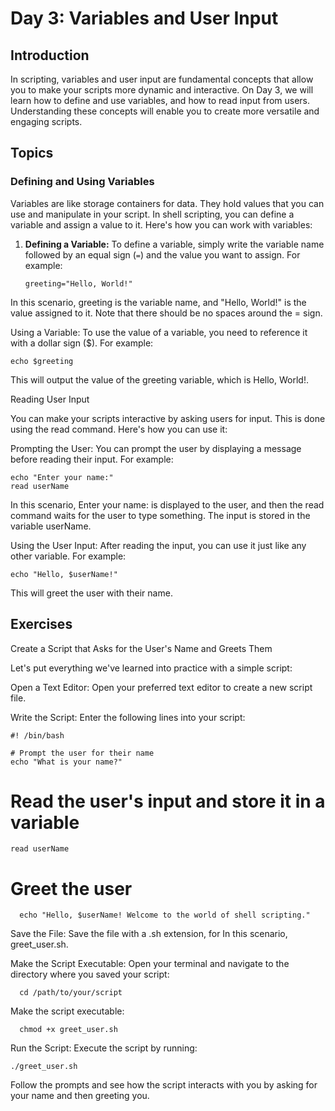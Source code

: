 # Day 3: Variables and User Input

## Introduction

In scripting, variables and user input are fundamental concepts that allow you to make your scripts more dynamic and interactive. On Day 3, we will learn how to define and use variables, and how to read input from users. Understanding these concepts will enable you to create more versatile and engaging scripts.

## Topics

### Defining and Using Variables

Variables are like storage containers for data. They hold values that you can use and manipulate in your script. In shell scripting, you can define a variable and assign a value to it. Here's how you can work with variables:

1. **Defining a Variable:**
   To define a variable, simply write the variable name followed by an equal sign (`=`) and the value you want to assign. For example:

   ```
   greeting="Hello, World!"

In this scenario, greeting is the variable name, and "Hello, World!" is the value assigned to it. Note that there should be no spaces around the = sign.

Using a Variable:
To use the value of a variable, you need to reference it with a dollar sign ($). For example:

    echo $greeting

 This will output the value of the greeting variable, which is Hello, World!.

Reading User Input

You can make your scripts interactive by asking users for input. This is done using the read command. Here's how you can use it:

Prompting the User:
You can prompt the user by displaying a message before reading their input. For example:

    

    echo "Enter your name:"
    read userName

In this scenario, Enter your name: is displayed to the user, and then the read command waits for the user to type something. The input is stored in the variable userName.

Using the User Input:
After reading the input, you can use it just like any other variable. For example:

    echo "Hello, $userName!"

This will greet the user with their name.

## Exercises
Create a Script that Asks for the User's Name and Greets Them

Let's put everything we've learned into practice with a simple script:

Open a Text Editor:
Open your preferred text editor to create a new script file.

Write the Script:
Enter the following lines into your script:

  
    #! /bin/bash
    
    # Prompt the user for their name
    echo "What is your name?"

# Read the user's input and store it in a variable
    read userName

# Greet the user
      echo "Hello, $userName! Welcome to the world of shell scripting."

Save the File:
Save the file with a .sh extension, for In this scenario, greet_user.sh.

Make the Script Executable:
Open your terminal and navigate to the directory where you saved your script:



      cd /path/to/your/script

Make the script executable:



      chmod +x greet_user.sh

Run the Script:
Execute the script by running:

    ./greet_user.sh

Follow the prompts and see how the script interacts with you by asking for your name and then greeting you.

